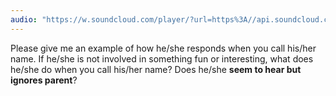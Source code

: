 ```yaml
---
audio: "https://w.soundcloud.com/player/?url=https%3A//api.soundcloud.com/tracks/1406198473%3Fsecret_token%3Ds-gIggBbp3IzF&color=%23ff5500&auto_play=true&hide_related=false&show_comments=true&show_user=true&show_reposts=false&show_teaser=true&visual=true"
---
```


Please give me an example of how he/she responds when you call his/her name. If he/she is not involved in something fun or interesting, what does he/she do when you call his/her name? Does he/she <strong>seem to hear but ignores parent</strong>?